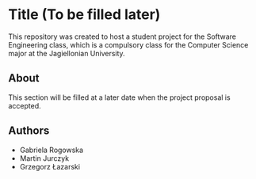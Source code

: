 # Title (To be filled later)

This repository was created to host a student project for the Software Engineering class, which is a compulsory class for the Computer Science major at the Jagiellonian University.

## About

This section will be filled at a later date when the project proposal is accepted.

## Authors

 - Gabriela Rogowska
 - Martin Jurczyk
 - Grzegorz Łazarski
